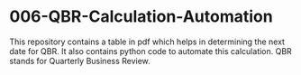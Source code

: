 # 006-QBR-Calculation-Automation
This repository contains a table in pdf which helps in determining the next date for QBR. It also contains python code to automate this calculation. QBR stands for Quarterly Business Review.
